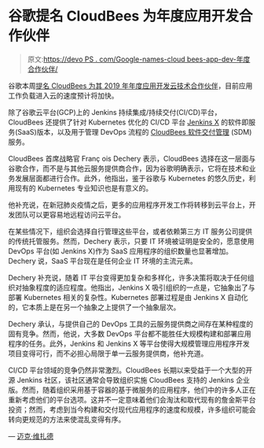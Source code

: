 # 谷歌提名 CloudBees 为年度应用开发合作伙伴

> 原文:[https://devo PS . com/Google-names-cloud bees-app-dev-年度合作伙伴/](https://devops.com/google-names-cloudbees-app-dev-partner-of-the-year/)

谷歌本周[提名 CloudBees 为其 2019 年年度应用开发云技术合作伙伴](https://www.businesswire.com/news/home/20200406005550/en/CloudBees-Named-Google-Cloud-2019-Technology-Partner)，目前应用工作负载进入云的速度预计将加快。

除了谷歌云平台(GCP)上的 Jenkins 持续集成/持续交付(CI/CD)平台，CloudBees 还提供了针对 Kubernetes 优化的 CI/CD 平台 [Jenkins X](https://containerjournal.com/topics/container-ecosystems/cloudbees-preps-saas-instance-of-jenkins-x/) 的软件即服务(SaaS)版本，以及用于管理 DevOps 流程的 [CloudBees 软件交付管理](https://devops.com/cloudbees-looks-to-drive-software-delivery-management/) (SDM)服务。

CloudBees 首席战略官 Franç ois Dechery 表示，CloudBees 选择在这一层面与谷歌合作，而不是与其他云服务提供商合作，因为谷歌明确表示，它将在技术和业务发展层面都进行合作。此外，他指出，鉴于谷歌与 Kubernetes 的悠久历史，利用现有的 Kubernetes 专业知识也是有意义的。

他补充说，在新冠肺炎疫情之后，更多的应用程序开发工作将转移到云平台上，开发团队可以更容易地远程访问云平台。

在某些情况下，组织会选择自行管理这些平台，或者依赖第三方 IT 服务公司提供的传统托管服务。然而，Dechery 表示，只要 IT 环境被证明是安全的，愿意使用 DevOps 平台(如 Jenkins X)作为 SaaS 应用程序的组织数量也显著增加。Dechery 说，SaaS 平台现在是任何企业 IT 环境的主流元素。

Dechery 补充说，随着 IT 平台变得更加复杂和多样化，许多决策将取决于任何组织对抽象程度的适应程度。他指出，Jenkins X 吸引组织的一点是，它抽象出了与部署 Kubernetes 相关的复杂性。Kubernetes 部署过程是由 Jenkins X 自动化的，它本质上是在另一个抽象之上提供了一个抽象层次。

Dechery 承认，与提供自己的 DevOps 工具的云服务提供商之间存在某种程度的固有竞争。然而，他说，大多数 DevOps 平台都不能胜任大规模构建和部署应用程序的任务。此外，Jenkins 和 Jenkins X 等平台使得大规模管理应用程序开发项目变得可行，而不必担心局限于单一云服务提供商，他补充道。

CI/CD 平台领域的竞争仍然非常激烈。CloudBees 长期以来受益于一个大型的开源 Jenkins 社区，该社区通常会导致组织实施 CloudBees 支持的 Jenkins 企业版。然而，随着组织采用基于容器的基于微服务的应用程序，他们中的许多人正在重新考虑他们的平台选项。这并不一定意味着他们会淘汰和取代现有的詹金斯平台投资；然而，考虑到当今构建和交付现代应用程序的速度和规模，许多组织可能会转向更规范的方法来使混乱变得有序。

— [迈克·维扎德](https://devops.com/author/mike-vizard/)